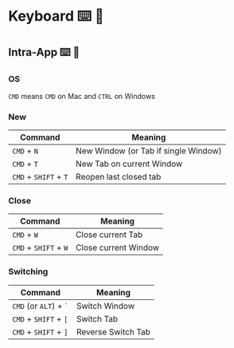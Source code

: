 Keyboard ⌨️ 🔣
===

## Intra-App ⌨️ 🔣

### OS

`CMD` means `CMD` on Mac and `CTRL` on Windows

### New 

Command|Meaning
---|---
`CMD` + `N` | New Window (or Tab if single Window)
`CMD` + `T` | New Tab on current Window
`CMD` + `SHIFT` + `T` | Reopen last closed tab

### Close 

Command|Meaning
---|---
`CMD` + `W` | Close current Tab
`CMD` + `SHIFT` + `W` | Close current Window

### Switching

Command|Meaning
---|---
`CMD` (or `ALT`) + <code>`</code> | Switch Window
`CMD` + `SHIFT` + `[` | Switch Tab
`CMD` + `SHIFT` + `]` | Reverse Switch Tab
